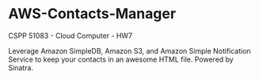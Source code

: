 AWS-Contacts-Manager
====================

CSPP 51083 - Cloud Computer - HW7

Leverage Amazon SimpleDB, Amazon S3, and Amazon Simple Notification Service to keep your contacts in an awesome HTML file.
Powered by Sinatra.
